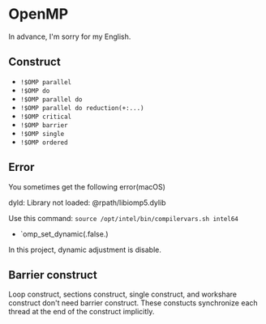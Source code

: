 # OpenMP

In advance, I'm sorry for my English.

## Construct

* `!$OMP parallel`
* `!$OMP do`
* `!$OMP parallel do`
* `!$OMP parallel do reduction(+:...)`
* `!$OMP critical`
* `!$OMP barrier`
* `!$OMP single`
* `!$OMP ordered`

## Error

You sometimes get the following error(macOS)

dyld: Library not loaded: @rpath/libiomp5.dylib


Use this command: `source /opt/intel/bin/compilervars.sh intel64`

* `omp_set_dynamic(.false.)

In this project, dynamic adjustment is disable.


## Barrier construct

Loop construct, sections construct, single construct, and workshare construct don't need barrier construct. These constucts synchronize each thread at the end of the construct implicitly.

